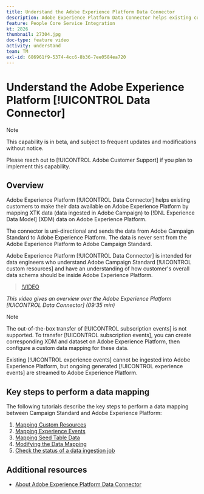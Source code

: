 ```yaml
---
title: Understand the Adobe Experience Platform Data Connector
description: Adobe Experience Platform Data Connector helps existing customers to make their data available on Adobe Experience Platform by mapping XTK data (data ingested in Campaign) to Experience Data Model (XDM) data on Adobe Experience Platform.
feature: People Core Service Integration
kt: 2826
thumbnail: 27304.jpg
doc-type: feature video
activity: understand
team: TM
exl-id: 686961f9-5374-4cc6-8b36-7ee0584ea720
---
```

# Understand the Adobe Experience Platform [!UICONTROL Data Connector]

>[!NOTE]
>
>This capability is in beta, and subject to frequent updates and modifications without notice.
>
>Please reach out to [!UICONTROL Adobe Customer Support] if you plan to implement this capability.

## Overview

Adobe Experience Platform [!UICONTROL Data Connector] helps existing customers to make their data available on Adobe Experience Platform by mapping XTK data (data ingested in Adobe Campaign) to [!DNL Experience Data Model] (XDM) data on Adobe Experience Platform.

The connector is uni-directional and sends the data from Adobe Campaign Standard to Adobe Experience Platform. The data is never sent from the Adobe Experience Platform to Adobe Campaign Standard.

Adobe Experience Platform [!UICONTROL Data Connector] is intended for data engineers who understand Adobe Campaign Standard [!UICONTROL custom resources] and have an understanding of how customer's overall data schema should be inside Adobe Experience Platform.

>[!VIDEO](https://video.tv.adobe.com/v/27304?quality=12)

*This video gives an overview over the Adobe Experience Platform [!UICONTROL Data Connector] (09:35 min)*

>[!NOTE]
>
>The out-of-the-box transfer of [!UICONTROL subscription events] is not supported. To transfer [!UICONTROL subscription events], you can create corresponding XDM and dataset on Adobe Experience Platform, then configure a custom data mapping for these data.
>
>Existing [!UICONTROL experience events] cannot be ingested into Adobe Experience Platform, but ongoing generated [!UICONTROL experience events] are streamed to Adobe Experience Platform.

## Key steps to perform a data mapping

The following tutorials describe the key steps to perform a data mapping between Campaign Standard and Adobe Experience Platform:

1. [Mapping Custom Resources](/help/administrating/adobe-experience-platform-data-connector/mapping-custom-resources.md)
2. [Mapping Experience Events](/help/administrating/adobe-experience-platform-data-connector/mapping-experience-events.md)
3. [Mapping Seed Table Data](/help/administrating/adobe-experience-platform-data-connector/mapping-seed-table-data.md)
4. [Modifying the Data Mapping](/help/administrating/adobe-experience-platform-data-connector/modifying-data-mapping.md)
5. [Check the status of a data ingestion job](/help/administrating/adobe-experience-platform-data-connector/checking-status-of-data-ingestion-jobs.md)

## Additional resources

* [About Adobe Experience Platform Data Connector](https://experienceleague.adobe.com/docs/campaign-standard/using/integrating-with-adobe-cloud/adobe-experience-platform/data-connector/aep-about-data-connector.html)
  
